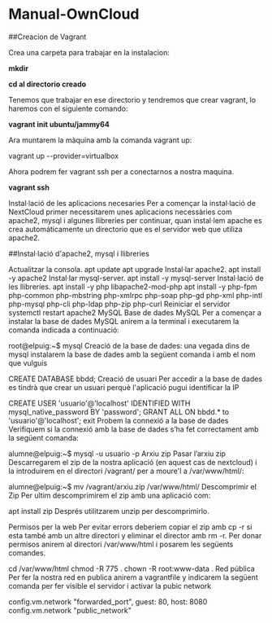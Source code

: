 # Manual-OwnCloud

##Creacion de Vagrant

Crea una carpeta para trabajar en la instalacion:

**mkdir**

**cd al directorio creado**

Tenemos que trabajar en ese directorio y tendremos que crear vagrant, lo haremos con el siguiente comando:

**vagrant init ubuntu/jammy64**

Ara muntarem la màquina amb la comanda vagrant up:

vagrant up --provider=virtualbox

Ahora podrem fer vagrant ssh per a conectarnos a nostra maquina.

**vagrant ssh**

Instal·lació de les aplicacions necesaries
Per a començar la instal·lació de NextCloud primer necessitarem unes aplicacions necessàries com apache2, mysql i algunes llibreries per continuar, quan instal·lem apache es crea automáticamente un directorio que es el servidor web que utiliza apache2.

##Instal·lació d'apache2, mysql i llibreries

Actualitzar la consola.
apt update
apt upgrade
Instal·lar apache2.
apt install -y apache2
Instal·lar mysql-server.
apt install -y mysql-server
Instal·lació de les llibreries.
apt install -y php libapache2-mod-php
apt install -y php-fpm php-common php-mbstring php-xmlrpc php-soap php-gd php-xml php-intl php-mysql php-cli php-ldap php-zip php-curl
Reiniciar el servidor
systemctl restart apache2
MySQL
Base de dades MySQL
Per a començar a instalar la base de dades MySQL anirem a la terminal i executarem la comanda indicada a continuació:

root@elpuig:~$ mysql
Creació de la base de dades:
una vegada dins de mysql instalarem la base de dades amb la següent comanda i amb el nom que vulguis

CREATE DATABASE bbdd;
Creació de usuari
Per accedir a la base de dades es tindrà que crear un usuari perquè l'aplicació pugui identificar la IP

CREATE USER 'usuario'@'localhost' IDENTIFIED WITH mysql_native_password BY 'password';
GRANT ALL ON bbdd.* to 'usuario'@'localhost';
exit
Probem la connexió a la base de dades
Verifiquem si la connexió amb la base de dades s’ha fet correctament amb la següent comanda:

alumne@elpuig:~$ mysql -u usuario -p
Arxiu zip
Pasar l’arxiu zip
Descarregarem el zip de la nostra aplicació (en aquest cas de nextcloud) i la introduirem en el directori /vagrant/ per a moure'l a /var/www/html/:

alumne@elpuig:~$ mv /vagrant/arxiu.zip /var/www/html/
Descomprimir el Zip
Per ultim descomprimirem el zip amb una aplicació com:

apt install zip
Després utilitzarem unzip per descomprimirlo.

Permisos per la web
Per evitar errors deberiem copiar el zip amb cp -r si esta també amb un altre directori y eliminar el director amb rm -r. Per donar permisos anirem al directori /var/www/html i posarem les següents comandes.

cd /var/www/html
chmod -R 775 .
chown -R root:www-data .
Red pública
Per fer la nostra red en publica anirem a vagrantfile y indicarem la següent comanda per fer visible el servidor i activar la pubic network

config.vm.network "forwarded_port", guest: 80, host: 8080
config.vm.network "public_network"
